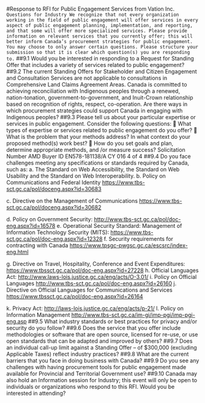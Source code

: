 #Response to RFI for Public Engagement Services from Vation Inc.
`Questions for Industry
We recognize that not every organization working in the field of public engagement will offer services in
every aspect of public engagement planning, implementation, and reporting, and that some will offer
more specialized services. Please provide information on relevant services that you currently offer; this
will better inform Canada’s procurement strategies for public engagement. You may choose to only
answer certain questions. Please structure your submission so that it is clear which question(s) you are
responding to.`
##9.1 Would you be interested in responding to a Request for Standing Offer that includes a variety of
services related to public engagement?
##9.2 The current Standing Offers for Stakeholder and Citizen Engagement and Consultation Services are
not applicable to consultations in Comprehensive Land Claims Agreement Areas. Canada is
committed to achieving reconciliation with Indigenous peoples through a renewed, nation-tonation,
government-to-government, and Inuit-Crown relationship based on recognition of rights,
respect, co-operation. Are there ways in which procurement strategies could support Canada in
engaging with Indigenous peoples?
##9.3 Please tell us about your particular expertise or services in public engagement. Consider the
following questions:
 What types of expertise or services related to public engagement do you offer?
 What is the problem that your methods address? In what context do your proposed method(s)
work best?
 How do you set goals and plan, determine appropriate methods, and /or measure success? 
Solicitation Number AMD Buyer ID
EN578-181138/A CY 016
4 of 4
##9.4 Do you face challenges meeting any specifications or standards required by Canada, such as:
a. The Standard on Web Accessibility, the Standard on Web Usability and the Standard on Web
Interoperability.
b. Policy on Communications and Federal Identity https://www.tbs-sct.gc.ca/pol/doceng.aspx?id=30683

c. Directive on the Management of Communications https://www.tbs-sct.gc.ca/pol/doceng.aspx?id=30682

d. Policy on Government Security: http://www.tbs-sct.gc.ca/pol/doc-eng.aspx?id=16578
e. Operational Security Standard: Management of Information Technology Security (MITS):
https://www.tbs-sct.gc.ca/pol/doc-eng.aspx?id=12328
f. Security requirements for contracting with Canada https://www.tpsgc-pwgsc.gc.ca/escsrc/index-eng.html

g. Directive on Travel, Hospitality, Conference and Event Expenditures: https://www.tbssct.gc.ca/pol/doc-eng.aspx?id=27228
h. Official Languages Act: http://www.laws-lois.justice.gc.ca/eng/acts/O-3.01/
i. Policy on Official Languages http://www.tbs-sct.gc.ca/pol/doc-eng.aspx?id=26160
j. Directive on Official Languages for Communications and Services https://www.tbssct.gc.ca/pol/doc-eng.aspx?id=26164

k. Privacy Act: http://laws-lois.justice.gc.ca/eng/acts/p-21/
l. Policy on Information Management http://www.tbs-sct.gc.ca/im-gi/imp-pgi/imp-pgi-eng.asp
##9.5 What industry standards or best practices for privacy and/or security do you follow?
##9.6 Does the service that you offer include methodologies or software that are open source, licensed for
re-use, or use open standards that can be adapted and improved by others?
##9.7 Does an individual call-up limit against a Standing Offer – of $300,000 (excluding Applicable Taxes)
reflect industry practices?
##9.8 What are the current barriers that you face in doing business with Canada?
##9.9 Do you see any challenges with having procurement tools for public engagement made available for
Provincial and Territorial Government use?
##9.10 Canada may also hold an Information session for Industry; this event will only be open to
individuals or organizations who respond to this RFI. Would you be interested in attending?
